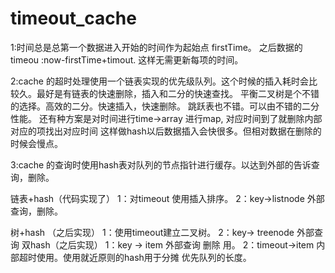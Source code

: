 timeout_cache
=============
1:时间总是总第一个数据进入开始的时间作为起始点 firstTime。
之后数据的timeou :now-firstTime+timout.
这样无需更新每项的时间。


2:cache 的超时处理使用一个链表实现的优先级队列。这个时候的插入耗时会比较久。最好是有链表的快速删除，插入和二分的快速查找。
平衡二叉树是个不错的选择。高效的二分。快速插入，快速删除。
跳跃表也不错。可以由不错的二分性能。
还有种方案是对时间进行time->array<item> 进行map,
对应时间到了就删除内部对应的项找出对应时间
这样做hash以后数据插入会快很多。但相对数据在删除的时候会慢点。


3:cache 的查询时使用hash表对队列的节点指针进行缓存。以达到外部的告诉查询，删除。


链表+hash（代码实现了）
1：对timeout 使用插入排序。
2：key->listnode 外部查询，删除。

树+hash （之后实现）
1：使用timeout建立二叉树。
2：key-> treenode 外部查询
双hash（之后实现）
1：key -> item 外部查询 删除 用。
2：timeout->item 内部超时使用。使用就近原则的hash用于分摊 优先队列的长度。